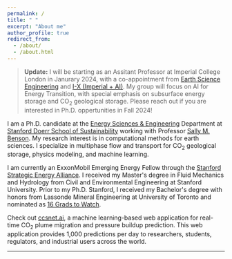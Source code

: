 ```yaml
---
permalink: /
title: " "
excerpt: "About me"
author_profile: true
redirect_from: 
  - /about/
  - /about.html
---
```


> __Update:__ I will be starting as an Assitant Professor at Imperial College London in Janurary 2024, with a co-appointment from [Earth Science Engineering](https://www.imperial.ac.uk/earth-science/) and [I-X (Imperial + AI)](https://ix.imperial.ac.uk/). My group will focus on AI for Energy Transition, with special emphasis on subsurface energy storage and CO$_2$ geological storage. Please reach out if you are interested in Ph.D. oppertunities in Fall 2024!

I am a Ph.D. candidate at the [Energy Sciences & Engineering](https://earth.stanford.edu/ere) Department at [Stanford Doerr School of Sustainability](https://sustainability.stanford.edu/)
working with Professor [Sally M. Benson](https://earth.stanford.edu/people/sally-benson). My research interest is in computational methods for earth sciences. I specialize in multiphase flow and transport for CO$_2$ geological storage, physics modeling, and machine learning. 

I am currently an ExxonMobil Emerging Energy Fellow through the [Stanford Strategic Energy Alliance](https://news.stanford.edu/2018/03/01/new-energy-research-program-collaboration/). 
I received my Master's degree in Fluid Mechanics and Hydrology from Civil and Environmental Engineering at Stanford University.
Prior to my Ph.D. Stanford, I received my Bachelor's degree with honors from Lassonde Mineral Engineering at University of Toronto and nominated as [16 Grads to Watch](https://news.engineering.utoronto.ca/grads-watch-16-global-engineering-leaders/).



Check out [ccsnet.ai](http://ccsnet.ai), a machine learning-based web application for real-time CO$_2$ plume migration and pressure buildup prediction. This web application provides 1,000 predictions per day to researchers, students, regulators, and industrial users across the world.

--- 